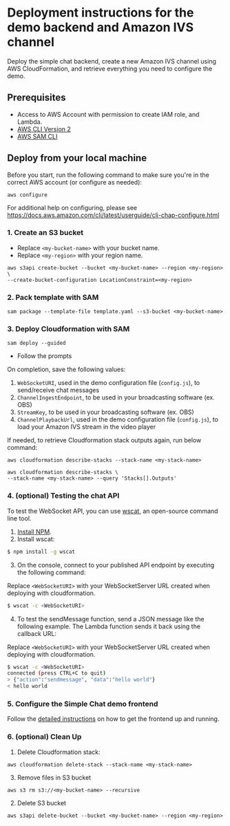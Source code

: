 # Deployment instructions for the demo backend and Amazon IVS channel

Deploy the simple chat backend, create a new Amazon IVS channel using AWS CloudFormation, and retrieve everything you need to configure the demo.

## Prerequisites 

* Access to AWS Account with permission to create IAM role, and Lambda.
* [AWS CLI Version 2](https://docs.aws.amazon.com/cli/latest/userguide/install-cliv2.html)
* [AWS SAM CLI](https://docs.aws.amazon.com/serverless-application-model/latest/developerguide/what-is-sam.html)

## Deploy from your local machine

Before you start, run the following command to make sure you're in the correct AWS account (or configure as needed):
```
aws configure
```
For additional help on configuring, please see https://docs.aws.amazon.com/cli/latest/userguide/cli-chap-configure.html

### 1. Create an S3 bucket

* Replace `<my-bucket-name>` with your bucket name.
* Replace `<my-region>` with your region name.

```
aws s3api create-bucket --bucket <my-bucket-name> --region <my-region> \
--create-bucket-configuration LocationConstraint=<my-region>
```

### 2. Pack template with SAM

```
sam package --template-file template.yaml --s3-bucket <my-bucket-name>
```

### 3. Deploy Cloudformation with SAM

```
sam deploy --guided
```
* Follow the prompts

On completion, save the following values:
1. `WebSocketURI`, used in the demo configuration file (`config.js`), to send/receive chat messages
2. `ChannelIngestEndpoint`, to be used in your broadcasting software (ex. OBS)
3. `StreamKey`, to be used in your broadcasting software (ex. OBS)
4. `ChannelPlaybackUrl`, used in the demo configuration file (`config.js`), to load your Amazon IVS stream in the video player


If needed, to retrieve Cloudformation stack outputs again, run below command:
```
aws cloudformation describe-stacks --stack-name <my-stack-name> 

aws cloudformation describe-stacks \
--stack-name <my-stack-name> --query 'Stacks[].Outputs'
```

### 4. (optional) Testing the chat API

To test the WebSocket API, you can use [wscat](https://github.com/websockets/wscat), an open-source command line tool.

1. [Install NPM](https://www.npmjs.com/get-npm).
2. Install wscat:
``` bash
$ npm install -g wscat
```
3. On the console, connect to your published API endpoint by executing the following command:

Replace `<WebSocketURI>` with your WebSocketServer URL created when deploying with cloudformation.

``` bash
$ wscat -c <WebSocketURI>
```
4. To test the sendMessage function, send a JSON message like the following example. The Lambda function sends it back using the callback URL: 

Replace `<WebSocketURI>` with your WebSocketServer URL created when deploying with cloudformation.

``` bash
$ wscat -c <WebSocketURI>
connected (press CTRL+C to quit)
> {"action":"sendmessage", "data":"hello world"}
< hello world
```

### 5. Configure the Simple Chat demo frontend

Follow the [detailed instructions](../web-ui) on how to get the frontend up and running.

### 6. (optional) Clean Up

1. Delete Cloudformation stack:
```
aws cloudformation delete-stack --stack-name <my-stack-name>
```

3. Remove files in S3 bucket
```
aws s3 rm s3://<my-bucket-name> --recursive
```

2. Delete S3 bucket
```
aws s3api delete-bucket --bucket <my-bucket-name> --region <my-region>
```
